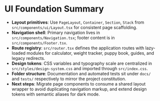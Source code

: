 # UI Foundation Summary

- **Layout primitives**: Use `PageLayout`, `Container`, `Section`, `Stack` from `src/components/ui/Layout.tsx` for consistent page scaffolding.
- **Navigation shell**: Primary navigation lives in `src/components/Navigation.tsx`; footer content is in `src/components/Footer.tsx`.
- **Route registry**: `src/router.tsx` defines the application routes with lazy-loaded modules for calculator, weight tracker, puppy book, guides, and legacy redirects.
- **Design tokens**: CSS variables and typography scale are centralized in `src/styles/design-system.css` and imported through `src/index.css`.
- **Folder structure**: Documentation and automated tests sit under `docs/` and `tests/` respectively to mirror the project constitution.
- **Next steps**: Migrate page components to consume a shared layout wrapper to avoid duplicating navigation markup, and extend design tokens with semantic aliases for dark mode.
